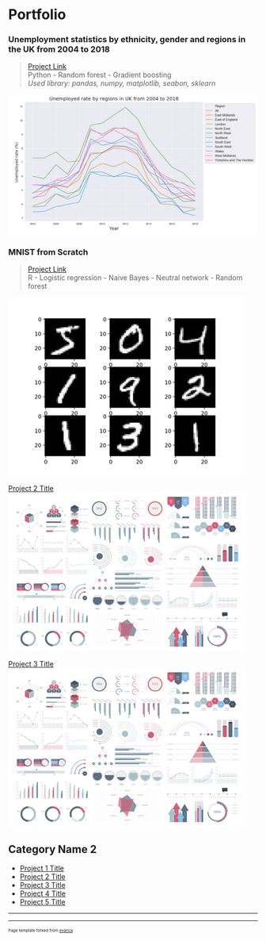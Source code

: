# Portfolio

### Unemployment statistics by ethnicity, gender and regions in the UK from 2004 to 2018<br>
> [Project Link](https://nbviewer.jupyter.org/github/Janette-Le/Python1/blob/main/ABC.ipynb)\
> Python - Random forest - Gradient boosting<br>
> *Used library: pandas, numpy, matplotlib, seabon, sklearn*

<img src="images/Python 1.PNG?raw=true"/>

### MNIST from Scratch<br>
> [Project Link](https://github.com/Janette-Le/R-MNIST-Scratch)\
> R - Logistic regression - Naive Bayes - Neutral network - Random forest

<img src="images/R-1.png?raw=true"/>


[Project 2 Title](/pdf/sample_presentation.pdf)
<img src="images/dummy_thumbnail.jpg?raw=true"/>


[Project 3 Title](http://example.com/)
<img src="images/dummy_thumbnail.jpg?raw=true"/>


## Category Name 2

- [Project 1 Title](http://example.com/)
- [Project 2 Title](http://example.com/)
- [Project 3 Title](http://example.com/)
- [Project 4 Title](http://example.com/)
- [Project 5 Title](http://example.com/)

---




---
<p style="font-size:8px">Page template forked from <a href="https://github.com/evanca/quick-portfolio">evanca</a></p>
<!-- Remove above link if you don't want to attibute -->
